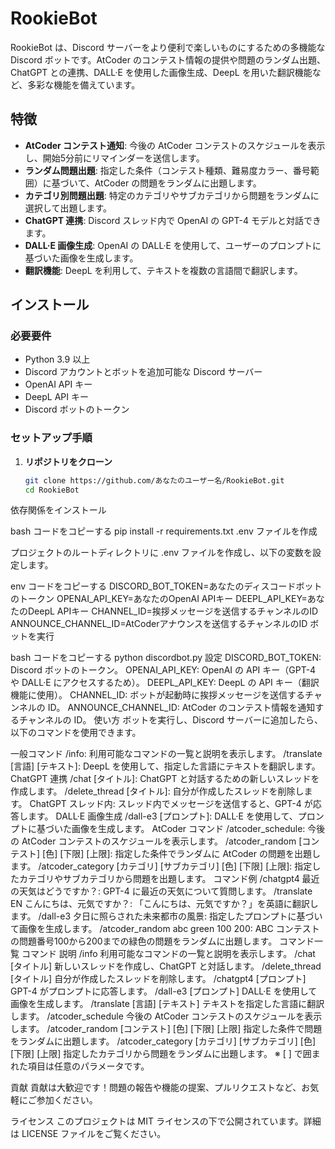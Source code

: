 # RookieBot

RookieBot は、Discord サーバーをより便利で楽しいものにするための多機能な Discord ボットです。AtCoder のコンテスト情報の提供や問題のランダム出題、ChatGPT との連携、DALL·E を使用した画像生成、DeepL を用いた翻訳機能など、多彩な機能を備えています。

## 特徴

- **AtCoder コンテスト通知**: 今後の AtCoder コンテストのスケジュールを表示し、開始5分前にリマインダーを送信します。
- **ランダム問題出題**: 指定した条件（コンテスト種類、難易度カラー、番号範囲）に基づいて、AtCoder の問題をランダムに出題します。
- **カテゴリ別問題出題**: 特定のカテゴリやサブカテゴリから問題をランダムに選択して出題します。
- **ChatGPT 連携**: Discord スレッド内で OpenAI の GPT-4 モデルと対話できます。
- **DALL·E 画像生成**: OpenAI の DALL·E を使用して、ユーザーのプロンプトに基づいた画像を生成します。
- **翻訳機能**: DeepL を利用して、テキストを複数の言語間で翻訳します。

## インストール

### 必要要件

- Python 3.9 以上
- Discord アカウントとボットを追加可能な Discord サーバー
- OpenAI API キー
- DeepL API キー
- Discord ボットのトークン

### セットアップ手順

1. **リポジトリをクローン**

   ```bash
   git clone https://github.com/あなたのユーザー名/RookieBot.git
   cd RookieBot
依存関係をインストール

bash
コードをコピーする
pip install -r requirements.txt
.env ファイルを作成

プロジェクトのルートディレクトリに .env ファイルを作成し、以下の変数を設定します。

env
コードをコピーする
DISCORD_BOT_TOKEN=あなたのディスコードボットのトークン
OPENAI_API_KEY=あなたのOpenAI APIキー
DEEPL_API_KEY=あなたのDeepL APIキー
CHANNEL_ID=挨拶メッセージを送信するチャンネルのID
ANNOUNCE_CHANNEL_ID=AtCoderアナウンスを送信するチャンネルのID
ボットを実行

bash
コードをコピーする
python discordbot.py
設定
DISCORD_BOT_TOKEN: Discord ボットのトークン。
OPENAI_API_KEY: OpenAI の API キー（GPT-4 や DALL·E にアクセスするため）。
DEEPL_API_KEY: DeepL の API キー（翻訳機能に使用）。
CHANNEL_ID: ボットが起動時に挨拶メッセージを送信するチャンネルの ID。
ANNOUNCE_CHANNEL_ID: AtCoder のコンテスト情報を通知するチャンネルの ID。
使い方
ボットを実行し、Discord サーバーに追加したら、以下のコマンドを使用できます。

一般コマンド
/info: 利用可能なコマンドの一覧と説明を表示します。
/translate [言語] [テキスト]: DeepL を使用して、指定した言語にテキストを翻訳します。
ChatGPT 連携
/chat [タイトル]: ChatGPT と対話するための新しいスレッドを作成します。
/delete_thread [タイトル]: 自分が作成したスレッドを削除します。
ChatGPT スレッド内: スレッド内でメッセージを送信すると、GPT-4 が応答します。
DALL·E 画像生成
/dall-e3 [プロンプト]: DALL·E を使用して、プロンプトに基づいた画像を生成します。
AtCoder コマンド
/atcoder_schedule: 今後の AtCoder コンテストのスケジュールを表示します。
/atcoder_random [コンテスト] [色] [下限] [上限]: 指定した条件でランダムに AtCoder の問題を出題します。
/atcoder_category [カテゴリ] [サブカテゴリ] [色] [下限] [上限]: 指定したカテゴリやサブカテゴリから問題を出題します。
コマンド例
/chatgpt4 最近の天気はどうですか？: GPT-4 に最近の天気について質問します。
/translate EN こんにちは、元気ですか？: 「こんにちは、元気ですか？」を英語に翻訳します。
/dall-e3 夕日に照らされた未来都市の風景: 指定したプロンプトに基づいて画像を生成します。
/atcoder_random abc green 100 200: ABC コンテストの問題番号100から200までの緑色の問題をランダムに出題します。
コマンド一覧
コマンド	説明
/info	利用可能なコマンドの一覧と説明を表示します。
/chat [タイトル]	新しいスレッドを作成し、ChatGPT と対話します。
/delete_thread [タイトル]	自分が作成したスレッドを削除します。
/chatgpt4 [プロンプト]	GPT-4 がプロンプトに応答します。
/dall-e3 [プロンプト]	DALL·E を使用して画像を生成します。
/translate [言語] [テキスト]	テキストを指定した言語に翻訳します。
/atcoder_schedule	今後の AtCoder コンテストのスケジュールを表示します。
/atcoder_random [コンテスト] [色] [下限] [上限]	指定した条件で問題をランダムに出題します。
/atcoder_category [カテゴリ] [サブカテゴリ] [色] [下限] [上限]	指定したカテゴリから問題をランダムに出題します。
※ [ ] で囲まれた項目は任意のパラメータです。

貢献
貢献は大歓迎です！問題の報告や機能の提案、プルリクエストなど、お気軽にご参加ください。

ライセンス
このプロジェクトは MIT ライセンスの下で公開されています。詳細は LICENSE ファイルをご覧ください。
